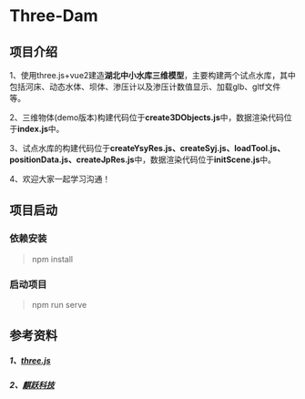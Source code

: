 <!--
 * @Author: 陈巧龙
 * @Date: 2023-11-10 15:48:54
 * @LastEditors: 陈巧龙
 * @LastEditTime: 2023-11-30 17:54:57
 * @FilePath: \three-project\README.md
 * @Description: 
-->
# Three-Dam

## 项目介绍

 1、使用three.js+vue2建造**湖北中小水库三维模型**，主要构建两个试点水库，其中包括河床、动态水体、坝体、渗压计以及渗压计数值显示、加载glb、gltf文件等。   

 2、三维物体(demo版本)构建代码位于**create3DObjects.js**中，数据渲染代码位于**index.js**中。

 3、试点水库的构建代码位于**createYsyRes.js、createSyj.js、loadTool.js、positionData.js、createJpRes.js**中，数据渲染代码位于**initScene.js**中。

 4、欢迎大家一起学习沟通！

## 项目启动

### 依赖安装

> npm install

### 启动项目

> npm run serve

## 参考资料

##### 1、[three.js](https://threejs.org/)

##### 2、[麒跃科技](https://www.three3d.cn/)
